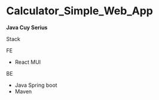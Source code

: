# Calculator_Simple_Web_App

**Java Cuy Serius**

Stack

FE

- React MUI

BE

- Java Spring boot
- Maven
